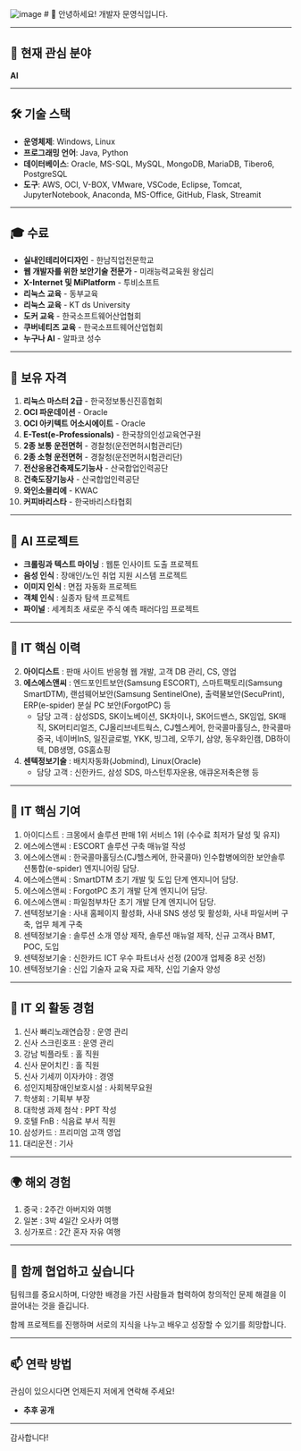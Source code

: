 ![image](https://github.com/user-attachments/assets/81e60655-96a8-455b-864f-fc12dd15d15d) # 👋 안녕하세요! 개발자 문영식입니다.

---

## 🌱 현재 관심 분야
**AI**

---

## 🛠️ 기술 스택
- **운영체제**: Windows, Linux
- **프로그래밍 언어**: Java, Python
- **데이터베이스**: Oracle, MS-SQL, MySQL, MongoDB, MariaDB, Tibero6, PostgreSQL
- **도구**: AWS, OCI, V-BOX, VMware, VSCode, Eclipse, Tomcat, JupyterNotebook, Anaconda, MS-Office, GitHub, Flask, Streamit

---

## 🎓 수료
- **실내인테리어디자인** - 한남직업전문학교
- **웹 개발자를 위한 보안기술 전문가** - 미래능력교육원 왕십리
- **X-Internet 및 MiPlatform** - 투비소프트
- **리눅스 교육** - 동부교육
- **리눅스 교육** - KT ds University
- **도커 교육** - 한국소프트웨어산업협회
- **쿠버네티즈 교육** - 한국소프트웨어산업협회
- **누구나 AI** - 알파코 성수

---

## 📜 보유 자격
1. **리눅스 마스터 2급** - 한국정보통신진흥협회
3. **OCI 파운데이션** - Oracle
2. **OCI 아키텍트 어소시에이트** - Oracle
4. **E-Test(e-Professionals)** - 한국창의인성교육연구원
5. **2종 보통 운전면허** - 경찰청(운전면허시험관리단)
6. **2종 소형 운전면허** - 경찰청(운전면허시험관리단)
7. **전산응용건축제도기능사** - 산국합업인력공단
8. **건축도장기능사** - 산국합업인력공단
9. **와인소믈리에** - KWAC
10. **커피바리스타** - 한국바리스타협회

---

## 📂 AI 프로젝트
- **크롤링과 텍스트 마이닝** : 웹툰 인사이트 도출 프로젝트
- **음성 인식** : 장애인/노인 취업 지원 시스템 프로젝트
- **이미지 인식** : 면접 자동화 프로젝트
- **객체 인식** : 실종자 탐색 프로젝트
- **파이널** : 세계최초 새로운 주식 예측 패러다임 프로젝트

---

## 👀 IT 핵심 이력
2. **아이디스트** : 판매 사이트 반응형 웹 개발, 고객 DB 관리, CS, 영업
3. **에스에스앤씨** : 엔드포인트보안(Samsung ESCORT), 스마트팩토리(Samsung SmartDTM), 랜섬웨어보안(Samsung SentinelOne), 출력물보안(SecuPrint), ERP(e-spider) 분실 PC 보안(ForgotPC) 등
   - 담당 고객 : 삼성SDS, SK이노베이션, SK차이나, SK어드밴스, SK임업, SK매직, SK머티리얼즈, CJ올리브네트웍스, CJ헬스케어, 한국콜마홀딩스, 한국콜마중국, 네이버InS, 일진글로벌, YKK, 빙그레, 오뚜기, 삼양, 동우화인캠, DB하이텍, DB생명, GS홈쇼핑
4. **센텍정보기술** : 배치자동화(Jobmind), Linux(Oracle)
   - 담당 고객 : 신한카드, 삼성 SDS, 마스턴투자운용, 애큐온저축은행 등

---

## 🌟 IT 핵심 기여
1. 아이디스트 : 크몽에서 솔루션 판매 1위 서비스 1위 (수수료 최저가 달성 및 유지)
2. 에스에스앤씨 : ESCORT 솔루션 구축 매뉴얼 작성
3. 에스에스앤씨 : 한국콜마홀딩스(CJ헬스케어, 한국콜마) 인수합병에의한 보안솔루션통합(e-spider) 엔지니어링 담당.
4. 에스에스앤씨 : SmartDTM 초기 개발 및 도입 단계 엔지니어 담당.
5. 에스에스앤씨 : ForgotPC 초기 개발 단계 엔지니어 담당.
6. 에스에스앤씨 : 파일첨부차단 초기 개발 단계 엔지니어 담당.
7. 센텍정보기술 : 사내 홈페이지 활성화, 사내 SNS 생성 및 활성화, 사내 파일서버 구축, 업무 체계 구축
8. 센텍정보기술 : 솔루션 소개 영상 제작, 솔루션 매뉴얼 제작, 신규 고객사 BMT, POC, 도입
9. 센텍정보기술 : 신한카드 ICT 우수 파트너사 선정 (200개 업체중 8곳 선정)
10. 센텍정보기술 : 신입 기술자 교육 자료 제작, 신입 기술자 양성

---

## 🤝 IT 외 활동 경험
1. 신사 빠리노래연습장 : 운영 관리
2. 신사 스크린호프 : 운영 관리
3. 강남 빅플라토 : 홀 직원
4. 신사 문어치킨 : 홀 직원
5. 신사 기세끼 이자카야 : 경영
6. 성인지체장애인보호시설 : 사회복무요원
7. 학생회 : 기획부 부장
8. 대학생 과제 첨삭 : PPT 작성
9. 호텔 FnB : 식음료 부서 직원
10. 삼성카드 : 프리미엄 고객 영업
11. 대리운전 : 기사

---

## 🌍 해외 경험
1. 중국 : 2주간 아버지와 여행
2. 일본 : 3박 4일간 오사카 여행
3. 싱가포르 : 2간 혼자 자유 여행

---

## 💞️ 함께 협업하고 싶습니다
팀워크를 중요시하며, 다양한 배경을 가진 사람들과 협력하여 창의적인 문제 해결을 이끌어내는 것을 즐깁니다. 

함께 프로젝트를 진행하며 서로의 지식을 나누고 배우고 성장할 수 있기를 희망합니다.

---

## 📫 연락 방법
관심이 있으시다면 언제든지 저에게 연락해 주세요!
- **추후 공개**

---

감사합니다!
